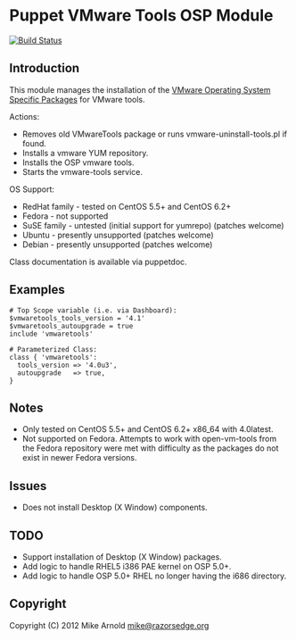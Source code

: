 Puppet VMware Tools OSP Module
==============================

[![Build Status](https://secure.travis-ci.org/razorsedge/puppet-vmwaretools.png?branch=master)](http://travis-ci.org/razorsedge/puppet-vmwaretools)

Introduction
------------

This module manages the installation of the [VMware Operating System Specific Packages](http://packages.vmware.com/) for VMware tools.

Actions:

* Removes old VMwareTools package or runs vmware-uninstall-tools.pl if found.
* Installs a vmware YUM repository.
* Installs the OSP vmware tools.
* Starts the vmware-tools service.

OS Support:

* RedHat family - tested on CentOS 5.5+ and CentOS 6.2+
* Fedora        - not supported
* SuSE family   - untested (initial support for yumrepo) (patches welcome)
* Ubuntu        - presently unsupported (patches welcome)
* Debian        - presently unsupported (patches welcome)

Class documentation is available via puppetdoc.

Examples
--------

    # Top Scope variable (i.e. via Dashboard):
    $vmwaretools_tools_version = '4.1'
    $vmwaretools_autoupgrade = true
    include 'vmwaretools'

    # Parameterized Class:
    class { 'vmwaretools':
      tools_version => '4.0u3',
      autoupgrade   => true,
    }

Notes
-----

* Only tested on CentOS 5.5+ and CentOS 6.2+ x86_64 with 4.0latest.
* Not supported on Fedora.  Attempts to work with open-vm-tools from the Fedora
  repository were met with difficulty as the packages do not exist in newer
  Fedora versions.

Issues
------

* Does not install Desktop (X Window) components.

TODO
----

* Support installation of Desktop (X Window) packages.
* Add logic to handle RHEL5 i386 PAE kernel on OSP 5.0+.
* Add logic to handle OSP 5.0+ RHEL no longer having the i686 directory.

Copyright
---------

Copyright (C) 2012 Mike Arnold <mike@razorsedge.org>

